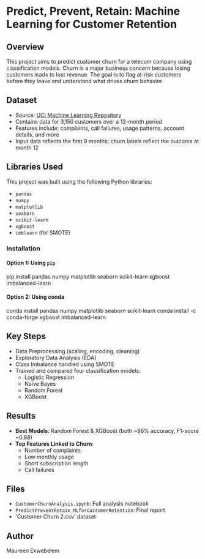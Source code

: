 # Predict, Prevent, Retain: Machine Learning for Customer Retention

## Overview
This project aims to predict customer churn for a telecom company using classification models. Churn is a major business concern because losing customers leads to lost revenue. The goal is to flag at-risk customers before they leave and understand what drives churn behavior.

## Dataset
- Source: [UCI Machine Learning Repository](https://archive.ics.uci.edu/dataset/563/iranian+churn+dataset )
- Contains data for 3,150 customers over a 12-month period
- Features include: complaints, call failures, usage patterns, account details, and more
- Input data reflects the first 9 months; churn labels reflect the outcome at month 12

## Libraries Used
This project was built using the following Python libraries:

- `pandas`
- `numpy`
- `matplotlib`
- `seaborn`
- `scikit-learn`
- `xgboost`
- `imblearn` (for SMOTE)

### Installation

#### Option 1: Using `pip`

pip install pandas numpy matplotlib seaborn scikit-learn xgboost imbalanced-learn

#### Option 2: Using conda

conda install pandas numpy matplotlib seaborn scikit-learn
conda install -c conda-forge xgboost imbalanced-learn


## Key Steps
- Data Preprocessing (scaling, encoding, cleaning)
- Exploratory Data Analysis (EDA)
- Class Imbalance handled using SMOTE
- Trained and compared four classification models:
  - Logistic Regression
  - Naive Bayes
  - Random Forest
  - XGBoost

##  Results
- **Best Models**: Random Forest & XGBoost (both ~96% accuracy, F1-score ~0.88)
- **Top Features Linked to Churn**:
  - Number of complaints
  - Low monthly usage
  - Short subscription length
  - Call failures

## Files
- `CustomerChurnAnalysis.ipynb`: Full analysis notebook
- `PredictPreventRetain_MLforCustomerRetention`: Final report
- 'Customer Churn 2.csv' dataset

## Author
Maureen Ekwebelem
